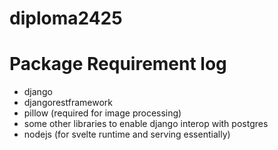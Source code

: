 # diploma2425

# Package Requirement log
- django
- djangorestframework
- pillow (required for image processing)
- some other libraries to enable django interop with postgres
- nodejs (for svelte runtime and serving essentially)